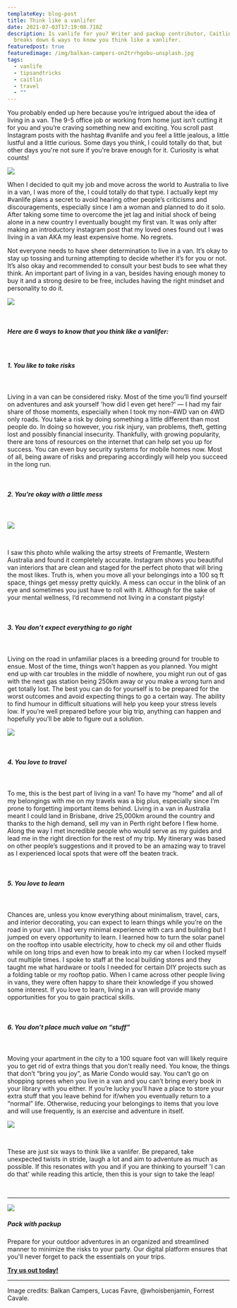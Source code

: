 ```yaml
---
templateKey: blog-post
title: Think like a vanlifer
date: 2021-07-03T17:19:08.718Z
description: Is vanlife for you? Writer and packup contributor, Caitlin Capa
  breaks down 6 ways to know you think like a vanlifer.
featuredpost: true
featuredimage: /img/balkan-campers-on2trrhgobu-unsplash.jpg
tags:
  - vanlife
  - tipsandtricks
  - caitlin
  - travel
  - ""
---
```

You probably ended up here because you’re intrigued about the idea of living in a van. The 9-5 office job or working from home just isn’t cutting it for you and you’re craving something new and exciting. You scroll past Instagram posts with the hashtag #vanlife and you feel a little jealous, a little lustful and a little curious. Some days you think, I could totally do that, but other days you're not sure if you're brave enough for it. Curiosity is what counts!

![](/img/img-7601.jpg)

When I decided to quit my job and move across the world to Australia to live in a van, I was more of the, I could totally do that type. I actually kept my #vanlife plans a secret to avoid hearing other people’s criticisms and discouragements, especially since I am a woman and planned to do it solo. After taking some time to overcome the jet lag and initial shock of being alone in a new country I eventually bought my first van. It was only after making an introductory instagram post that my loved ones found out I was living in a van AKA my least expensive home. No regrets. 

Not everyone needs to have sheer determination to live in a van. It’s okay to stay up tossing and turning attempting to decide whether it’s for you or not. It’s also okay and recommended to consult your best buds to see what they think. An important part of living in a van, besides having enough money to buy it and a strong desire to be free, includes having the right mindset and personality to do it. 

![](/img/lucas-favre-dakjbq-15ei-unsplash.jpg)

<br />

##### Here are 6 ways to know that you think like a vanlifer: 

<br />

##### **1. You like to take risks**

<br />

Living in a van can be considered risky. Most of the time you’ll find yourself on adventures and ask yourself 'how did I even get here?' — I had my fair share of those moments, especially when I took my non-4WD van on 4WD only roads. You take a risk by doing something a little different than most people do. In doing so however, you risk injury, van problems, theft, getting lost and possibly financial insecurity. Thankfully, with growing popularity, there are tons of resources on the internet that can help set you up for success. You can even buy security systems for mobile homes now. Most of all, being aware of risks and preparing accordingly will help you succeed in the long run.

<br />

##### **2. You’re okay with a little mess**

<br />

![](https://lh6.googleusercontent.com/1TWTNJfZF2i77WXQCTb8Lgnv3PzZApczU9tbwC8dyjw9mHz52peDbS6Tiyr1FpuvNzfwU8kGZIDzIj-WYCFDhGVc1WT9C-j2Jqc1IYWBz_ROfezk2PzeFtDp3eizdiA1-4B2gYk)

<br />

I saw this photo while walking the artsy streets of Fremantle, Western Australia and found it completely accurate. Instagram shows you beautiful van interiors that are clean and staged for the perfect photo that will bring the most likes. Truth is, when you move all your belongings into a 100 sq ft space, things get messy pretty quickly. A mess can occur in the blink of an eye and sometimes you just have to roll with it. Although for the sake of your mental wellness, I’d recommend not living in a constant pigsty!

<br />

##### **3. You don’t expect everything to go right**

<br />

Living on the road in unfamiliar places is a breeding ground for trouble to ensue. Most of the time, things won’t happen as you planned. You might end up with car troubles in the middle of nowhere, you might run out of gas with the next gas station being 250km away or you make a wrong turn and get totally lost. The best you can do for yourself is to be prepared for the worst outcomes and avoid expecting things to go a certain way. The ability to find humour in difficult situations will help you keep your stress levels low. If you’re well prepared before your big trip, anything can happen and hopefully you’ll be able to figure out a solution. 

![](/img/whoisbenjamin-y9yhm-yrmuq-unsplash.jpg)

<br />

##### **4. You love to travel**

<br />

To me, this is the best part of living in a van! To have my “home” and all of my belongings with me on my travels was a big plus, especially since I’m prone to forgetting important items behind. Living in a van in Australia meant I could land in Brisbane, drive 25,000km around the country and thanks to the high demand, sell my van in Perth right before I flew home. Along the way I met incredible people who would serve as my guides and lead me in the right direction for the rest of my trip. My itinerary was based on other people’s suggestions and it proved to be an amazing way to travel as I experienced local spots that were off the beaten track. 

<br />

##### **5. You love to learn**

<br />

Chances are, unless you know everything about minimalism, travel, cars, and interior decorating, you can expect to learn things while you’re on the road in your van. I had very minimal experience with cars and building but I jumped on every opportunity to learn. I learned how to turn the solar panel on the rooftop into usable electricity, how to check my oil and other fluids while on long trips and even how to break into my car when I locked myself out multiple times. I spoke to staff at the local building stores and they taught me what hardware or tools I needed for certain DIY projects such as a folding table or my rooftop patio. When I came across other people living in vans, they were often happy to share their knowledge if you showed some interest. If you love to learn, living in a van will provide many opportunities for you to gain practical skills. 

<br />

##### **6. You don’t place much value on “stuff”**

<br />

Moving your apartment in the city to a 100 square foot van will likely require you to get rid of extra things that you don’t really need. You know, the things that don’t “bring you joy”, as Marie Condo would say. You can’t go on shopping sprees when you live in a van and you can’t bring every book in your library with you either. If you’re lucky you’ll have a place to store your extra stuff that you leave behind for if/when you eventually return to a “normal” life. Otherwise, reducing your belongings to items that you love and will use frequently, is an exercise and adventure in itself. 

![](/img/forrest-cavale-29sqsdfvn_a-unsplash.jpg)

<br />

These are just six ways to think like a vanlifer. Be prepared, take unexpected twists in stride, laugh a lot and aim to adventure as much as possible. If this resonates with you and if you are thinking to yourself 'I can do that' while reading this article, then this is your sign to take the leap! 

<br /><hr />

![](/img/0f1a2062-3.jpg)

##### **Pack with packup**

Prepare for your outdoor adventures in an organized and streamlined manner to minimize the risks to your party. Our digital platform ensures that you'll never forget to pack the essentials on your trips.

**[Try us out today!](/)**

<hr />

Image credits: Balkan Campers, Lucas Favre, @whoisbenjamin, Forrest Cavale.